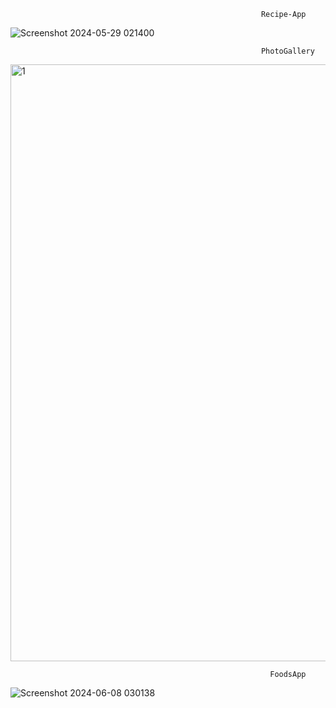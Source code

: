                                                             Recipe-App
![Screenshot 2024-05-29 021400](https://github.com/infernotlc/Database-Examples/assets/70065773/c7c313ea-0a68-4b90-8d73-bcb04c3ff52b)

                                                            PhotoGallery
<img width="955" alt="1" src="https://github.com/infernotlc/Database-Examples/assets/70065773/be32018a-c6af-4363-9d8d-e1b44fe01fca">

                                                              FoodsApp
![Screenshot 2024-06-08 030138](https://github.com/infernotlc/Database-Examples/assets/70065773/91382b65-7082-49e0-ad56-548784b69f42)

